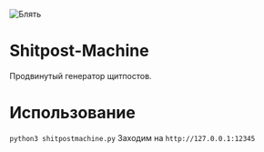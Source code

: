 ![Блять](https://sun9-62.userapi.com/impf/hsCgEGTT-s5xS8oTyk12k9nzVIXYNx-RmP9VIw/0xSiMTdpb2Y.jpg?size=1920x656&quality=96&proxy=1&sign=7ef1b36a115926069e35e6cec53a2219&type=album)
# Shitpost-Machine
Продвинутый генератор щитпостов. 
# Использование
```python3 shitpostmachine.py```
Заходим на `http://127.0.0.1:12345`
